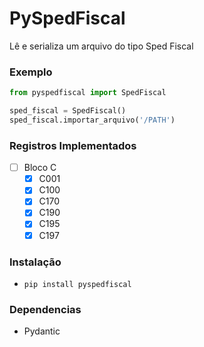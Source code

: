 # PySpedFiscal

Lê e serializa um arquivo do tipo Sped Fiscal

### Exemplo

```python
from pyspedfiscal import SpedFiscal

sped_fiscal = SpedFiscal()
sped_fiscal.importar_arquivo('/PATH')
```

### Registros Implementados

- [ ] Bloco C
  - [x] C001
  - [x] C100
  - [x] C170
  - [x] C190
  - [x] C195
  - [x] C197

### Instalação

- `pip install pyspedfiscal`

### Dependencias

- Pydantic
